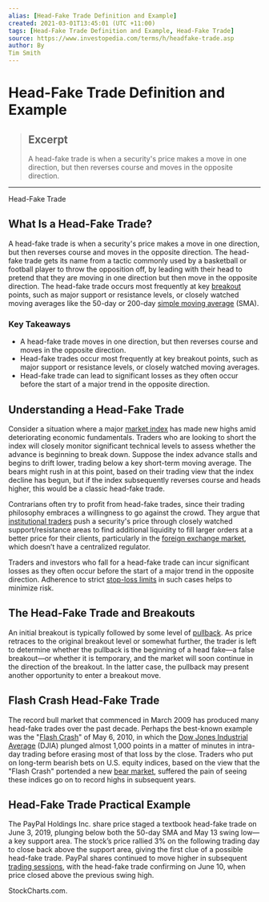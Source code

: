 ```yaml
---
alias: [Head-Fake Trade Definition and Example]
created: 2021-03-01T13:45:01 (UTC +11:00)
tags: [Head-Fake Trade Definition and Example, Head-Fake Trade]
source: https://www.investopedia.com/terms/h/headfake-trade.asp
author: By
Tim Smith
---
```


# Head-Fake Trade Definition and Example

> ## Excerpt
> A head-fake trade is when a security's price makes a move in one direction, but then reverses course and moves in the opposite direction.

---

Head-Fake Trade
## What Is a Head-Fake Trade?

A head-fake trade is when a security's price makes a move in one direction, but then reverses course and moves in the opposite direction. The head-fake trade gets its name from a tactic commonly used by a basketball or football player to throw the opposition off, by leading with their head to pretend that they are moving in one direction but then move in the opposite direction. The head-fake trade occurs most frequently at key [breakout](https://www.investopedia.com/terms/b/breakout.asp) points, such as major support or resistance levels, or closely watched moving averages like the 50-day or 200-day [simple moving average](https://www.investopedia.com/terms/s/sma.asp) (SMA).

### Key Takeaways

-   A head-fake trade moves in one direction, but then reverses course and moves in the opposite direction.
-   Head-fake trades occur most frequently at key breakout points, such as major support or resistance levels, or closely watched moving averages.
-   Head-fake trade can lead to significant losses as they often occur before the start of a major trend in the opposite direction.

## Understanding a Head-Fake Trade

Consider a situation where a major [market index](https://www.investopedia.com/terms/m/marketindex.asp) has made new highs amid deteriorating economic fundamentals. Traders who are looking to short the index will closely monitor significant technical levels to assess whether the advance is beginning to break down. Suppose the index advance stalls and begins to drift lower, trading below a key short-term moving average. The bears might rush in at this point, based on their trading view that the index decline has begun, but if the index subsequently reverses course and heads higher, this would be a classic head-fake trade.

Contrarians often try to profit from head-fake trades, since their trading philosophy embraces a willingness to go against the crowd. They argue that [institutional traders](https://www.investopedia.com/articles/active-trading/030515/what-difference-between-institutional-traders-and-retail-traders.asp) push a security's price through closely watched support/resistance areas to find additional liquidity to fill larger orders at a better price for their clients, particularly in the [foreign exchange market](https://www.investopedia.com/terms/forex/f/foreign-exchange-markets.asp), which doesn’t have a centralized regulator.

Traders and investors who fall for a head-fake trade can incur significant losses as they often occur before the start of a major trend in the opposite direction. Adherence to strict [stop-loss limits](https://www.investopedia.com/articles/stocks/09/use-stop-loss.asp) in such cases helps to minimize risk.

## The Head-Fake Trade and Breakouts

An initial breakout is typically followed by some level of [pullback](https://www.investopedia.com/terms/p/pullback.asp). As price retraces to the original breakout level or somewhat further, the trader is left to determine whether the pullback is the beginning of a head fake—a false breakout—or whether it is temporary, and the market will soon continue in the direction of the breakout. In the latter case, the pullback may present another opportunity to enter a breakout move.

## Flash Crash Head-Fake Trade

The record bull market that commenced in March 2009 has produced many head-fake trades over the past decade. Perhaps the best-known example was the "[Flash Crash](https://www.investopedia.com/terms/f/flash-crash.asp)" of May 6, 2010, in which the [Dow Jones Industrial Average](https://www.investopedia.com/terms/d/djia.asp) (DJIA) plunged almost 1,000 points in a matter of minutes in intra-day trading before erasing most of that loss by the close. Traders who put on long-term bearish bets on U.S. equity indices, based on the view that the "Flash Crash" portended a new [bear market](https://www.investopedia.com/terms/b/bearmarket.asp), suffered the pain of seeing these indices go on to record highs in subsequent years.

## Head-Fake Trade Practical Example

The PayPal Holdings Inc. share price staged a textbook head-fake trade on June 3, 2019, plunging below both the 50-day SMA and May 13 swing low—a key support area. The stock’s price rallied 3% on the following trading day to close back above the support area, giving the first clue of a possible head-fake trade. PayPal shares continued to move higher in subsequent [trading sessions](https://www.investopedia.com/terms/t/tradingsession.asp), with the head-fake trade confirming on June 10, when price closed above the previous swing high.

StockCharts.com.
